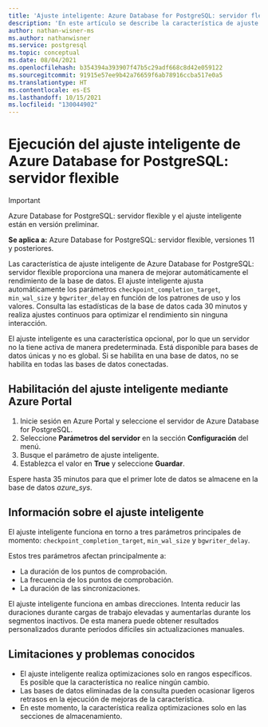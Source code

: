 ```yaml
---
title: 'Ajuste inteligente: Azure Database for PostgreSQL: servidor flexible'
description: 'En este artículo se describe la característica de ajuste inteligente de Azure Database for PostgreSQL: servidor flexible.'
author: nathan-wisner-ms
ms.author: nathanwisner
ms.service: postgresql
ms.topic: conceptual
ms.date: 08/04/2021
ms.openlocfilehash: b354394a393907f47b5c29adf668c8d42e059122
ms.sourcegitcommit: 91915e57ee9b42a76659f6ab78916ccba517e0a5
ms.translationtype: HT
ms.contentlocale: es-ES
ms.lasthandoff: 10/15/2021
ms.locfileid: "130044902"
---
```

# <a name="perform-intelligent-tuning-in-azure-database-for-postgresql---flexible-server"></a>Ejecución del ajuste inteligente de Azure Database for PostgreSQL: servidor flexible

> [!IMPORTANT]
> Azure Database for PostgreSQL: servidor flexible y el ajuste inteligente están en versión preliminar.

**Se aplica a:** Azure Database for PostgreSQL: servidor flexible, versiones 11 y posteriores.

Las característica de ajuste inteligente de Azure Database for PostgreSQL: servidor flexible proporciona una manera de mejorar automáticamente el rendimiento de la base de datos. El ajuste inteligente ajusta automáticamente los parámetros `checkpoint_completion_target`, `min_wal_size` y `bgwriter_delay` en función de los patrones de uso y los valores. Consulta las estadísticas de la base de datos cada 30 minutos y realiza ajustes continuos para optimizar el rendimiento sin ninguna interacción.

El ajuste inteligente es una característica opcional, por lo que un servidor no la tiene activa de manera predeterminada. Está disponible para bases de datos únicas y no es global. Si se habilita en una base de datos, no se habilita en todas las bases de datos conectadas.

## <a name="enable-intelligent-tuning-by-using-the-azure-portal"></a>Habilitación del ajuste inteligente mediante Azure Portal

1. Inicie sesión en Azure Portal y seleccione el servidor de Azure Database for PostgreSQL.
2. Seleccione **Parámetros del servidor** en la sección **Configuración** del menú.
3. Busque el parámetro de ajuste inteligente.
4. Establezca el valor en **True** y seleccione **Guardar**.

Espere hasta 35 minutos para que el primer lote de datos se almacene en la base de datos *azure_sys*.

## <a name="information-about-intelligent-tuning"></a>Información sobre el ajuste inteligente

El ajuste inteligente funciona en torno a tres parámetros principales de momento: `checkpoint_completion_target`, `min_wal_size` y `bgwriter_delay`.

Estos tres parámetros afectan principalmente a: 

* La duración de los puntos de comprobación.
* La frecuencia de los puntos de comprobación.
* La duración de las sincronizaciones.

El ajuste inteligente funciona en ambas direcciones. Intenta reducir las duraciones durante cargas de trabajo elevadas y aumentarlas durante los segmentos inactivos. De esta manera puede obtener resultados personalizados durante períodos difíciles sin actualizaciones manuales.

## <a name="limitations-and-known-issues"></a>Limitaciones y problemas conocidos

* El ajuste inteligente realiza optimizaciones solo en rangos específicos. Es posible que la característica no realice ningún cambio.
* Las bases de datos eliminadas de la consulta pueden ocasionar ligeros retrasos en la ejecución de mejoras de la característica.
* En este momento, la característica realiza optimizaciones solo en las secciones de almacenamiento.
